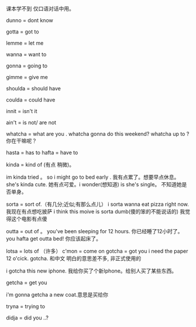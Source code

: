 
课本学不到 仅口语对话中用。

dunno = dont know

gotta = got to

lemme = let me

wanna = want to

gonna = going to

gimme = give me

shoulda = should have

coulda = could have

innit = isn't it

ain't = is not/ are not

whatcha = what are you .  whatcha gonna do this weekend? whatcha up to ? 你在干嘛呢？

hasta = has to
hafta = have to

kinda = kind of (有点 稍微)。 

im kinda tried 。 so i might go to bed early . 我有点累了。想要早点休息。 
she's kinda cute. 她有点可爱。i wonder(想知道) is she's single。 不知道她是否单身。

sorta = sort of.（有几分;近似;有那么点儿）
i sorta wanna eat pizza right now. 我现在有点想吃披萨
i think this moive is sorta dumb(傻的笨的不能说话的) 我觉得这个电影有点傻

outta = out of 。
you've been sleeping for 12 hours. 你已经睡了12小时了。
you hafta get outta bed! 你应该起床了。

lotsa = lots of （许多）
c'mon = come on
gotcha = got you
i need the paper 12 o'cick. gotcha.   和中文 明白的意思差不多, 非正式使用的

i gotcha this new iphone.  我给你买了个新Iphone。给别人买了某些东西。

getcha = get you

i'm gonna getcha a new coat.意思是买给你

tryna = trying to 

didja = did you ..?
